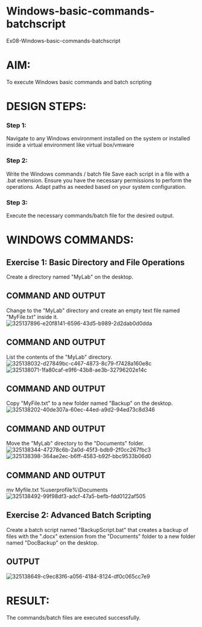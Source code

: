 # Windows-basic-commands-batchscript
Ex08-Windows-basic-commands-batchscript

# AIM:
To execute Windows basic commands and batch scripting

# DESIGN STEPS:

### Step 1:

Navigate to any Windows environment installed on the system or installed inside a virtual environment like virtual box/vmware 

### Step 2:

Write the Windows commands / batch file
Save each script in a file with a .bat extension.
Ensure you have the necessary permissions to perform the operations.
Adapt paths as needed based on your system configuration.
### Step 3:

Execute the necessary commands/batch file for the desired output. 




# WINDOWS COMMANDS:
## Exercise 1: Basic Directory and File Operations
Create a directory named "MyLab" on the desktop.


## COMMAND AND OUTPUT

Change to the "MyLab" directory and create an empty text file named "MyFile.txt" inside it.
![325137896-e20f8141-6596-43d5-b989-2d2dab0d0dda](https://github.com/keerthigasudhagar/Windows-basic-commands-batchscript/assets/163229129/a9fe81eb-d0d8-452c-8c5d-f21df8130cb5)


## COMMAND AND OUTPUT

List the contents of the "MyLab" directory.
![325138032-d27849bc-c467-4873-8c79-f7428a160e8c](https://github.com/keerthigasudhagar/Windows-basic-commands-batchscript/assets/163229129/f22b4a05-fa50-47a5-9d6c-0b81cefe52a8)
![325138071-1fa80caf-e9f6-43b8-ae3b-32796202e14c](https://github.com/keerthigasudhagar/Windows-basic-commands-batchscript/assets/163229129/e511e780-2120-408e-a995-79295b644451)


## COMMAND AND OUTPUT

Copy "MyFile.txt" to a new folder named "Backup" on the desktop.
![325138202-40de307a-60ec-44ed-a9d2-94ed73c8d346](https://github.com/keerthigasudhagar/Windows-basic-commands-batchscript/assets/163229129/e30201af-2a7a-4d0a-9f41-7ccd092174a7)

## COMMAND AND OUTPUT


Move the "MyLab" directory to the "Documents" folder.
![325138344-47278c6b-2a0d-45f3-bdb9-2f0cc267fbc3](https://github.com/keerthigasudhagar/Windows-basic-commands-batchscript/assets/163229129/83d3564d-8683-4e42-9804-5d65ec18540c)
![325138398-364ae2ec-b6ff-4583-b92f-bbc9533b06d0](https://github.com/keerthigasudhagar/Windows-basic-commands-batchscript/assets/163229129/023cc17b-99d7-40ca-9112-10f22d4b0749)


## COMMAND AND OUTPUT
mv Myfile.txt %userprofile%\Documents 
![325138492-99f98df3-adcf-47a5-befb-fdd0122af505](https://github.com/keerthigasudhagar/Windows-basic-commands-batchscript/assets/163229129/ff9723f2-3249-4581-b25a-3a383b499c32)

## Exercise 2: Advanced Batch Scripting
Create a batch script named "BackupScript.bat" that creates a backup of files with the ".docx" extension from the "Documents" folder to a new folder named "DocBackup" on the desktop.







## OUTPUT

![325138649-c9ec83f6-a056-4184-8124-df0c065cc7e9](https://github.com/keerthigasudhagar/Windows-basic-commands-batchscript/assets/163229129/438cd059-5295-4699-8414-bca43215e42d)




# RESULT:
The commands/batch files are executed successfully.

